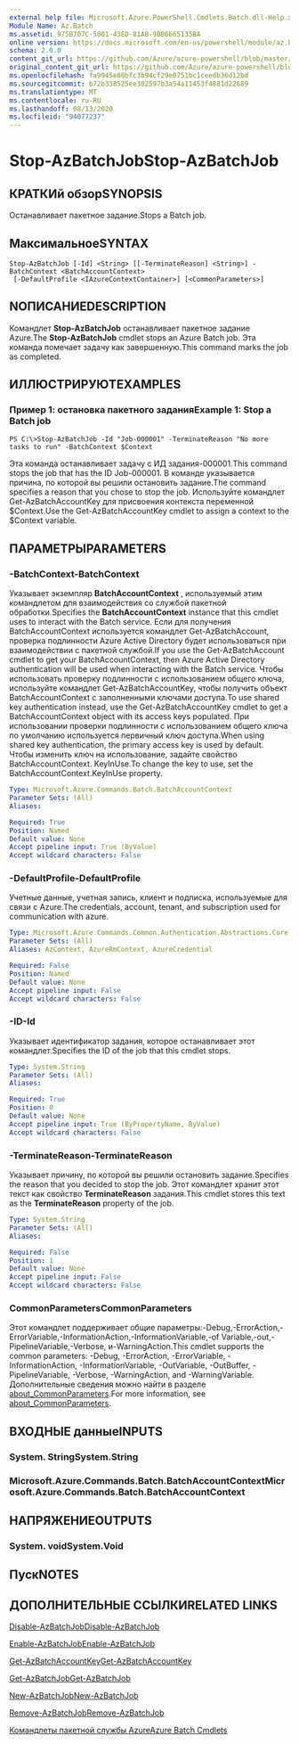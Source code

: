```yaml
---
external help file: Microsoft.Azure.PowerShell.Cmdlets.Batch.dll-Help.xml
Module Name: Az.Batch
ms.assetid: 975B707C-5001-43ED-81AB-9BB6665135BA
online version: https://docs.microsoft.com/en-us/powershell/module/az.batch/stop-azbatchjob
schema: 2.0.0
content_git_url: https://github.com/Azure/azure-powershell/blob/master/src/Batch/Batch/help/Stop-AzBatchJob.md
original_content_git_url: https://github.com/Azure/azure-powershell/blob/master/src/Batch/Batch/help/Stop-AzBatchJob.md
ms.openlocfilehash: fa9945e80bfc3b94cf29e0751bc1ceedb36d12bd
ms.sourcegitcommit: b72b338525ee302597b3a54a11453f4881d22689
ms.translationtype: MT
ms.contentlocale: ru-RU
ms.lasthandoff: 08/13/2020
ms.locfileid: "94077237"
---
```

# <span data-ttu-id="7d1d3-101">Stop-AzBatchJob</span><span class="sxs-lookup"><span data-stu-id="7d1d3-101">Stop-AzBatchJob</span></span>

## <span data-ttu-id="7d1d3-102">КРАТКИй обзор</span><span class="sxs-lookup"><span data-stu-id="7d1d3-102">SYNOPSIS</span></span>
<span data-ttu-id="7d1d3-103">Останавливает пакетное задание.</span><span class="sxs-lookup"><span data-stu-id="7d1d3-103">Stops a Batch job.</span></span>

## <span data-ttu-id="7d1d3-104">Максимальное</span><span class="sxs-lookup"><span data-stu-id="7d1d3-104">SYNTAX</span></span>

```
Stop-AzBatchJob [-Id] <String> [[-TerminateReason] <String>] -BatchContext <BatchAccountContext>
 [-DefaultProfile <IAzureContextContainer>] [<CommonParameters>]
```

## <span data-ttu-id="7d1d3-105">NОПИСАНИЕ</span><span class="sxs-lookup"><span data-stu-id="7d1d3-105">DESCRIPTION</span></span>
<span data-ttu-id="7d1d3-106">Командлет **Stop-AzBatchJob** останавливает пакетное задание Azure.</span><span class="sxs-lookup"><span data-stu-id="7d1d3-106">The **Stop-AzBatchJob** cmdlet stops an Azure Batch job.</span></span>
<span data-ttu-id="7d1d3-107">Эта команда помечает задачу как завершенную.</span><span class="sxs-lookup"><span data-stu-id="7d1d3-107">This command marks the job as completed.</span></span>

## <span data-ttu-id="7d1d3-108">ИЛЛЮСТРИРУЮТ</span><span class="sxs-lookup"><span data-stu-id="7d1d3-108">EXAMPLES</span></span>

### <span data-ttu-id="7d1d3-109">Пример 1: остановка пакетного задания</span><span class="sxs-lookup"><span data-stu-id="7d1d3-109">Example 1: Stop a Batch job</span></span>
```
PS C:\>Stop-AzBatchJob -Id "Job-000001" -TerminateReason "No more tasks to run" -BatchContext $Context
```

<span data-ttu-id="7d1d3-110">Эта команда останавливает задачу с ИД задания-000001.</span><span class="sxs-lookup"><span data-stu-id="7d1d3-110">This command stops the job that has the ID Job-000001.</span></span>
<span data-ttu-id="7d1d3-111">В команде указывается причина, по которой вы решили остановить задание.</span><span class="sxs-lookup"><span data-stu-id="7d1d3-111">The command specifies a reason that you chose to stop the job.</span></span>
<span data-ttu-id="7d1d3-112">Используйте командлет Get-AzBatchAccountKey для присвоения контекста переменной $Context.</span><span class="sxs-lookup"><span data-stu-id="7d1d3-112">Use the Get-AzBatchAccountKey cmdlet to assign a context to the $Context variable.</span></span>

## <span data-ttu-id="7d1d3-113">ПАРАМЕТРЫ</span><span class="sxs-lookup"><span data-stu-id="7d1d3-113">PARAMETERS</span></span>

### <span data-ttu-id="7d1d3-114">-BatchContext</span><span class="sxs-lookup"><span data-stu-id="7d1d3-114">-BatchContext</span></span>
<span data-ttu-id="7d1d3-115">Указывает экземпляр **BatchAccountContext** , используемый этим командлетом для взаимодействия со службой пакетной обработки.</span><span class="sxs-lookup"><span data-stu-id="7d1d3-115">Specifies the **BatchAccountContext** instance that this cmdlet uses to interact with the Batch service.</span></span>
<span data-ttu-id="7d1d3-116">Если для получения BatchAccountContext используется командлет Get-AzBatchAccount, проверка подлинности Azure Active Directory будет использоваться при взаимодействии с пакетной службой.</span><span class="sxs-lookup"><span data-stu-id="7d1d3-116">If you use the Get-AzBatchAccount cmdlet to get your BatchAccountContext, then Azure Active Directory authentication will be used when interacting with the Batch service.</span></span> <span data-ttu-id="7d1d3-117">Чтобы использовать проверку подлинности с использованием общего ключа, используйте командлет Get-AzBatchAccountKey, чтобы получить объект BatchAccountContext с заполненными ключами доступа.</span><span class="sxs-lookup"><span data-stu-id="7d1d3-117">To use shared key authentication instead, use the Get-AzBatchAccountKey cmdlet to get a BatchAccountContext object with its access keys populated.</span></span> <span data-ttu-id="7d1d3-118">При использовании проверки подлинности с использованием общего ключа по умолчанию используется первичный ключ доступа.</span><span class="sxs-lookup"><span data-stu-id="7d1d3-118">When using shared key authentication, the primary access key is used by default.</span></span> <span data-ttu-id="7d1d3-119">Чтобы изменить ключ на использование, задайте свойство BatchAccountContext. KeyInUse.</span><span class="sxs-lookup"><span data-stu-id="7d1d3-119">To change the key to use, set the BatchAccountContext.KeyInUse property.</span></span>

```yaml
Type: Microsoft.Azure.Commands.Batch.BatchAccountContext
Parameter Sets: (All)
Aliases:

Required: True
Position: Named
Default value: None
Accept pipeline input: True (ByValue)
Accept wildcard characters: False
```

### <span data-ttu-id="7d1d3-120">-DefaultProfile</span><span class="sxs-lookup"><span data-stu-id="7d1d3-120">-DefaultProfile</span></span>
<span data-ttu-id="7d1d3-121">Учетные данные, учетная запись, клиент и подписка, используемые для связи с Azure.</span><span class="sxs-lookup"><span data-stu-id="7d1d3-121">The credentials, account, tenant, and subscription used for communication with azure.</span></span>

```yaml
Type: Microsoft.Azure.Commands.Common.Authentication.Abstractions.Core.IAzureContextContainer
Parameter Sets: (All)
Aliases: AzContext, AzureRmContext, AzureCredential

Required: False
Position: Named
Default value: None
Accept pipeline input: False
Accept wildcard characters: False
```

### <span data-ttu-id="7d1d3-122">-ID</span><span class="sxs-lookup"><span data-stu-id="7d1d3-122">-Id</span></span>
<span data-ttu-id="7d1d3-123">Указывает идентификатор задания, которое останавливает этот командлет.</span><span class="sxs-lookup"><span data-stu-id="7d1d3-123">Specifies the ID of the job that this cmdlet stops.</span></span>

```yaml
Type: System.String
Parameter Sets: (All)
Aliases:

Required: True
Position: 0
Default value: None
Accept pipeline input: True (ByPropertyName, ByValue)
Accept wildcard characters: False
```

### <span data-ttu-id="7d1d3-124">-TerminateReason</span><span class="sxs-lookup"><span data-stu-id="7d1d3-124">-TerminateReason</span></span>
<span data-ttu-id="7d1d3-125">Указывает причину, по которой вы решили остановить задание.</span><span class="sxs-lookup"><span data-stu-id="7d1d3-125">Specifies the reason that you decided to stop the job.</span></span>
<span data-ttu-id="7d1d3-126">Этот командлет хранит этот текст как свойство **TerminateReason** задания.</span><span class="sxs-lookup"><span data-stu-id="7d1d3-126">This cmdlet stores this text as the **TerminateReason** property of the job.</span></span>

```yaml
Type: System.String
Parameter Sets: (All)
Aliases:

Required: False
Position: 1
Default value: None
Accept pipeline input: False
Accept wildcard characters: False
```

### <span data-ttu-id="7d1d3-127">CommonParameters</span><span class="sxs-lookup"><span data-stu-id="7d1d3-127">CommonParameters</span></span>
<span data-ttu-id="7d1d3-128">Этот командлет поддерживает общие параметры:-Debug,-ErrorAction,-ErrorVariable,-InformationAction,-InformationVariable,-of Variable,-out,-PipelineVariable,-Verbose, и-WarningAction.</span><span class="sxs-lookup"><span data-stu-id="7d1d3-128">This cmdlet supports the common parameters: -Debug, -ErrorAction, -ErrorVariable, -InformationAction, -InformationVariable, -OutVariable, -OutBuffer, -PipelineVariable, -Verbose, -WarningAction, and -WarningVariable.</span></span> <span data-ttu-id="7d1d3-129">Дополнительные сведения можно найти в разделе [about_CommonParameters](http://go.microsoft.com/fwlink/?LinkID=113216).</span><span class="sxs-lookup"><span data-stu-id="7d1d3-129">For more information, see [about_CommonParameters](http://go.microsoft.com/fwlink/?LinkID=113216).</span></span>

## <span data-ttu-id="7d1d3-130">ВХОДНЫЕ данные</span><span class="sxs-lookup"><span data-stu-id="7d1d3-130">INPUTS</span></span>

### <span data-ttu-id="7d1d3-131">System. String</span><span class="sxs-lookup"><span data-stu-id="7d1d3-131">System.String</span></span>

### <span data-ttu-id="7d1d3-132">Microsoft.Azure.Commands.Batch.BatchAccountContext</span><span class="sxs-lookup"><span data-stu-id="7d1d3-132">Microsoft.Azure.Commands.Batch.BatchAccountContext</span></span>

## <span data-ttu-id="7d1d3-133">НАПРЯЖЕНИЕ</span><span class="sxs-lookup"><span data-stu-id="7d1d3-133">OUTPUTS</span></span>

### <span data-ttu-id="7d1d3-134">System. void</span><span class="sxs-lookup"><span data-stu-id="7d1d3-134">System.Void</span></span>

## <span data-ttu-id="7d1d3-135">Пуск</span><span class="sxs-lookup"><span data-stu-id="7d1d3-135">NOTES</span></span>

## <span data-ttu-id="7d1d3-136">ДОПОЛНИТЕЛЬНЫЕ ССЫЛКИ</span><span class="sxs-lookup"><span data-stu-id="7d1d3-136">RELATED LINKS</span></span>

[<span data-ttu-id="7d1d3-137">Disable-AzBatchJob</span><span class="sxs-lookup"><span data-stu-id="7d1d3-137">Disable-AzBatchJob</span></span>](./Disable-AzBatchJob.md)

[<span data-ttu-id="7d1d3-138">Enable-AzBatchJob</span><span class="sxs-lookup"><span data-stu-id="7d1d3-138">Enable-AzBatchJob</span></span>](./Enable-AzBatchJob.md)

[<span data-ttu-id="7d1d3-139">Get-AzBatchAccountKey</span><span class="sxs-lookup"><span data-stu-id="7d1d3-139">Get-AzBatchAccountKey</span></span>](./Get-AzBatchAccountKey.md)

[<span data-ttu-id="7d1d3-140">Get-AzBatchJob</span><span class="sxs-lookup"><span data-stu-id="7d1d3-140">Get-AzBatchJob</span></span>](./Get-AzBatchJob.md)

[<span data-ttu-id="7d1d3-141">New-AzBatchJob</span><span class="sxs-lookup"><span data-stu-id="7d1d3-141">New-AzBatchJob</span></span>](./New-AzBatchJob.md)

[<span data-ttu-id="7d1d3-142">Remove-AzBatchJob</span><span class="sxs-lookup"><span data-stu-id="7d1d3-142">Remove-AzBatchJob</span></span>](./Remove-AzBatchJob.md)

[<span data-ttu-id="7d1d3-143">Командлеты пакетной службы Azure</span><span class="sxs-lookup"><span data-stu-id="7d1d3-143">Azure Batch Cmdlets</span></span>](/powershell/module/az.batch)


